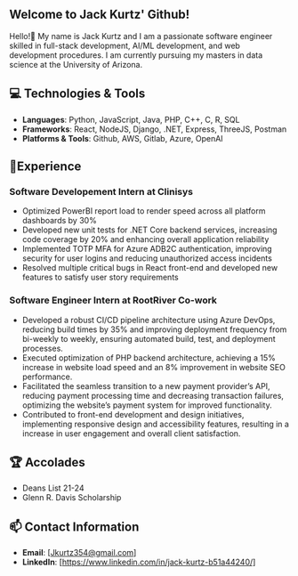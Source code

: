 ## Welcome to Jack Kurtz' Github!
Hello!👋 My name is Jack Kurtz and I am a passionate software engineer skilled in full-stack development, AI/ML development, and web development procedures. I am currently pursuing my masters in data science at the University of Arizona.

## 💻 Technologies & Tools
- **Languages**: Python, JavaScript, Java, PHP, C++, C, R, SQL
- **Frameworks**: React, NodeJS, Django, .NET, Express, ThreeJS, Postman
- **Platforms & Tools**: Github, AWS, Gitlab, Azure, OpenAI
  
## 🧠Experience
### Software Developement Intern at Clinisys
- Optimized PowerBI report load to render speed across all platform dashboards by 30%
- Developed new unit tests for .NET Core backend services, increasing code coverage by 20% and enhancing overall application
reliability
- Implemented TOTP MFA for Azure ADB2C authentication, improving security for user logins and reducing unauthorized
access incidents
- Resolved multiple critical bugs in React front-end and developed new features to satisfy user story requirements
  
### Software Engineer Intern at RootRiver Co-work
- Developed a robust CI/CD pipeline architecture using Azure DevOps, reducing build times by 35% and improving
deployment frequency from bi-weekly to weekly, ensuring automated build, test, and deployment processes.
- Executed optimization of PHP backend architecture, achieving a 15% increase in website load speed and an 8% improvement
in website SEO performance.
- Facilitated the seamless transition to a new payment provider’s API, reducing payment processing time and decreasing
transaction failures, optimizing the website’s payment system for improved functionality.
- Contributed to front-end development and design initiatives, implementing responsive design and accessibility features,
resulting in a increase in user engagement and overall client satisfaction.

## 🏆 Accolades
- Deans List 21-24
- Glenn R. Davis Scholarship

## 📫 Contact Information
- **Email**: [Jkurtz354@gmail.com]
- **LinkedIn**: [https://www.linkedin.com/in/jack-kurtz-b51a44240/]
<!--
**Jack1065/Jack1065** is a ✨ _special_ ✨ repository because its `README.md` (this file) appears on your GitHub profile.

Here are some ideas to get you started:

- 🔭 I’m currently working on ...
- 🌱 I’m currently learning ...
- 👯 I’m looking to collaborate on ...
- 🤔 I’m looking for help with ...
- 💬 Ask me about ...
- 📫 How to reach me: ...
- 😄 Pronouns: ...
- ⚡ Fun fact: ...
-->
